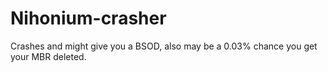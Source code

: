 # Nihonium-crasher
Crashes and might give you a BSOD, also may be a 0.03% chance you get your MBR deleted.
